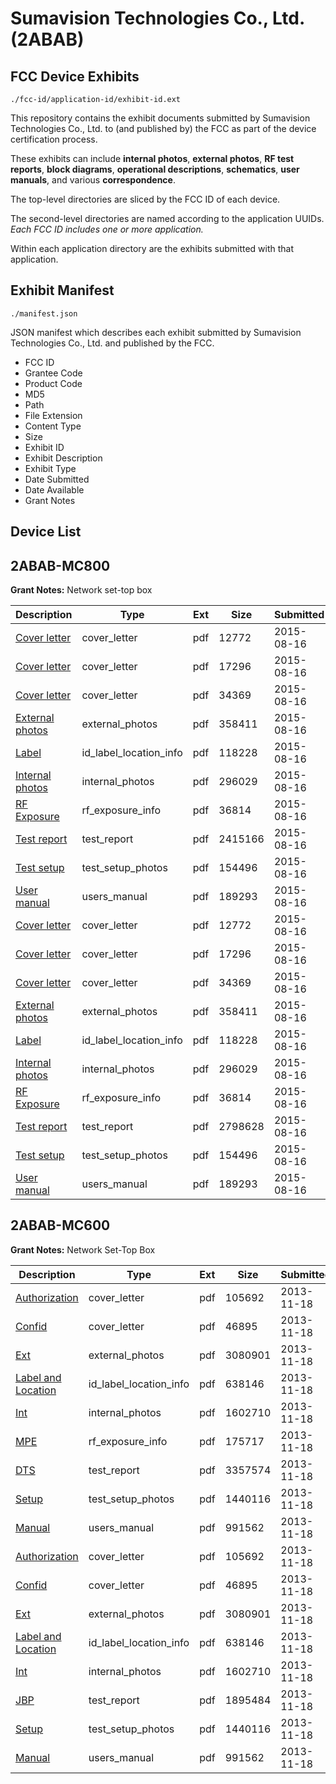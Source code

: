 # Sumavision Technologies Co., Ltd. (2ABAB)
## FCC Device Exhibits

```
./fcc-id/application-id/exhibit-id.ext
```

This repository contains the exhibit documents submitted by Sumavision Technologies Co., Ltd. to (and published by) the FCC as part of the device certification process.

These exhibits can include **internal photos**, **external photos**, **RF test reports**, **block diagrams**, **operational descriptions**, **schematics**, **user manuals**, and various **correspondence**.

The top-level directories are sliced by the FCC ID of each device.

The second-level directories are named according to the application UUIDs. *Each FCC ID includes one or more application.*

Within each application directory are the exhibits submitted with that application. 

## Exhibit Manifest

```
./manifest.json
```

JSON manifest which describes each exhibit submitted by Sumavision Technologies Co., Ltd. and published by the FCC.

- FCC ID
- Grantee Code
- Product Code
- MD5
- Path
- File Extension
- Content Type
- Size
- Exhibit ID
- Exhibit Description
- Exhibit Type
- Date Submitted
- Date Available
- Grant Notes

## Device List
## 2ABAB-MC800
**Grant Notes:** Network set-top box

| Description | Type | Ext | Size | Submitted | Available |
| ----------- | ---- | --- | ---- | --------- | --------- |
| [Cover letter](2ABAB-MC800/121366bb9c09f6c19df3299b0a4476ae/2716132.pdf) | cover_letter | pdf | 12772 | 2015-08-16 | 2015-08-16 |
| [Cover letter](2ABAB-MC800/121366bb9c09f6c19df3299b0a4476ae/2716133.pdf) | cover_letter | pdf | 17296 | 2015-08-16 | 2015-08-16 |
| [Cover letter](2ABAB-MC800/121366bb9c09f6c19df3299b0a4476ae/2716134.pdf) | cover_letter | pdf | 34369 | 2015-08-16 | 2015-08-16 |
| [External photos](2ABAB-MC800/121366bb9c09f6c19df3299b0a4476ae/2716135.pdf) | external_photos | pdf | 358411 | 2015-08-16 | 2015-08-16 |
| [Label](2ABAB-MC800/121366bb9c09f6c19df3299b0a4476ae/2716136.pdf) | id_label_location_info | pdf | 118228 | 2015-08-16 | 2015-08-16 |
| [Internal photos](2ABAB-MC800/121366bb9c09f6c19df3299b0a4476ae/2716137.pdf) | internal_photos | pdf | 296029 | 2015-08-16 | 2015-08-16 |
| [RF Exposure](2ABAB-MC800/121366bb9c09f6c19df3299b0a4476ae/2716139.pdf) | rf_exposure_info | pdf | 36814 | 2015-08-16 | 2015-08-16 |
| [Test report](2ABAB-MC800/121366bb9c09f6c19df3299b0a4476ae/2716155.pdf) | test_report | pdf | 2415166 | 2015-08-16 | 2015-08-16 |
| [Test setup](2ABAB-MC800/121366bb9c09f6c19df3299b0a4476ae/2716142.pdf) | test_setup_photos | pdf | 154496 | 2015-08-16 | 2015-08-16 |
| [User manual](2ABAB-MC800/121366bb9c09f6c19df3299b0a4476ae/2716143.pdf) | users_manual | pdf | 189293 | 2015-08-16 | 2015-08-16 |
| [Cover letter](2ABAB-MC800/b4c6d9bebe866aaa6c15c625a6a3a9c6/2716132.pdf) | cover_letter | pdf | 12772 | 2015-08-16 | 2015-08-16 |
| [Cover letter](2ABAB-MC800/b4c6d9bebe866aaa6c15c625a6a3a9c6/2716133.pdf) | cover_letter | pdf | 17296 | 2015-08-16 | 2015-08-16 |
| [Cover letter](2ABAB-MC800/b4c6d9bebe866aaa6c15c625a6a3a9c6/2716134.pdf) | cover_letter | pdf | 34369 | 2015-08-16 | 2015-08-16 |
| [External photos](2ABAB-MC800/b4c6d9bebe866aaa6c15c625a6a3a9c6/2716135.pdf) | external_photos | pdf | 358411 | 2015-08-16 | 2015-08-16 |
| [Label](2ABAB-MC800/b4c6d9bebe866aaa6c15c625a6a3a9c6/2716136.pdf) | id_label_location_info | pdf | 118228 | 2015-08-16 | 2015-08-16 |
| [Internal photos](2ABAB-MC800/b4c6d9bebe866aaa6c15c625a6a3a9c6/2716137.pdf) | internal_photos | pdf | 296029 | 2015-08-16 | 2015-08-16 |
| [RF Exposure](2ABAB-MC800/b4c6d9bebe866aaa6c15c625a6a3a9c6/2716139.pdf) | rf_exposure_info | pdf | 36814 | 2015-08-16 | 2015-08-16 |
| [Test report](2ABAB-MC800/b4c6d9bebe866aaa6c15c625a6a3a9c6/2716141.pdf) | test_report | pdf | 2798628 | 2015-08-16 | 2015-08-16 |
| [Test setup](2ABAB-MC800/b4c6d9bebe866aaa6c15c625a6a3a9c6/2716142.pdf) | test_setup_photos | pdf | 154496 | 2015-08-16 | 2015-08-16 |
| [User manual](2ABAB-MC800/b4c6d9bebe866aaa6c15c625a6a3a9c6/2716143.pdf) | users_manual | pdf | 189293 | 2015-08-16 | 2015-08-16 |
## 2ABAB-MC600
**Grant Notes:** Network Set-Top Box

| Description | Type | Ext | Size | Submitted | Available |
| ----------- | ---- | --- | ---- | --------- | --------- |
| [Authorization](2ABAB-MC600/dec5a162e6c5b1962b2b680a52f75201/2121651.pdf) | cover_letter | pdf | 105692 | 2013-11-18 | 2013-11-18 |
| [Confid](2ABAB-MC600/dec5a162e6c5b1962b2b680a52f75201/2121652.pdf) | cover_letter | pdf | 46895 | 2013-11-18 | 2013-11-18 |
| [Ext](2ABAB-MC600/dec5a162e6c5b1962b2b680a52f75201/2121653.pdf) | external_photos | pdf | 3080901 | 2013-11-18 | 2013-11-18 |
| [Label and Location](2ABAB-MC600/dec5a162e6c5b1962b2b680a52f75201/2121654.pdf) | id_label_location_info | pdf | 638146 | 2013-11-18 | 2013-11-18 |
| [Int](2ABAB-MC600/dec5a162e6c5b1962b2b680a52f75201/2121655.pdf) | internal_photos | pdf | 1602710 | 2013-11-18 | 2013-11-18 |
| [MPE](2ABAB-MC600/dec5a162e6c5b1962b2b680a52f75201/2121683.pdf) | rf_exposure_info | pdf | 175717 | 2013-11-18 | 2013-11-18 |
| [DTS](2ABAB-MC600/dec5a162e6c5b1962b2b680a52f75201/2121682.pdf) | test_report | pdf | 3357574 | 2013-11-18 | 2013-11-18 |
| [Setup](2ABAB-MC600/dec5a162e6c5b1962b2b680a52f75201/2121656.pdf) | test_setup_photos | pdf | 1440116 | 2013-11-18 | 2013-11-18 |
| [Manual](2ABAB-MC600/dec5a162e6c5b1962b2b680a52f75201/2121657.pdf) | users_manual | pdf | 991562 | 2013-11-18 | 2013-11-18 |
| [Authorization](2ABAB-MC600/b827cc53b70903c3342b4d7c7309f9e8/2121651.pdf) | cover_letter | pdf | 105692 | 2013-11-18 | 2013-11-18 |
| [Confid](2ABAB-MC600/b827cc53b70903c3342b4d7c7309f9e8/2121652.pdf) | cover_letter | pdf | 46895 | 2013-11-18 | 2013-11-18 |
| [Ext](2ABAB-MC600/b827cc53b70903c3342b4d7c7309f9e8/2121653.pdf) | external_photos | pdf | 3080901 | 2013-11-18 | 2013-11-18 |
| [Label and Location](2ABAB-MC600/b827cc53b70903c3342b4d7c7309f9e8/2121654.pdf) | id_label_location_info | pdf | 638146 | 2013-11-18 | 2013-11-18 |
| [Int](2ABAB-MC600/b827cc53b70903c3342b4d7c7309f9e8/2121655.pdf) | internal_photos | pdf | 1602710 | 2013-11-18 | 2013-11-18 |
| [JBP](2ABAB-MC600/b827cc53b70903c3342b4d7c7309f9e8/2121658.pdf) | test_report | pdf | 1895484 | 2013-11-18 | 2013-11-18 |
| [Setup](2ABAB-MC600/b827cc53b70903c3342b4d7c7309f9e8/2121656.pdf) | test_setup_photos | pdf | 1440116 | 2013-11-18 | 2013-11-18 |
| [Manual](2ABAB-MC600/b827cc53b70903c3342b4d7c7309f9e8/2121657.pdf) | users_manual | pdf | 991562 | 2013-11-18 | 2013-11-18 |
